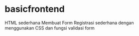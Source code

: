 # basicfrontend
HTML sederhana
Membuat Form Registrasi sederhana dengan menggunakan CSS dan fungsi validasi form
